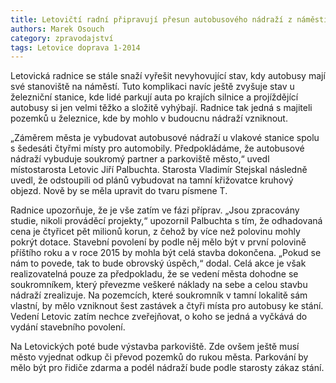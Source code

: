 ```yaml
---
title: Letovičtí radní připravují přesun autobusového nádraží z náměstí
authors: Marek Osouch
category: zpravodajství
tags: Letovice doprava 1-2014
---
```


Letovická radnice se stále snaží vyřešit nevyhovující stav, kdy autobusy mají své stanoviště na náměstí. Tuto komplikaci navíc ještě zvyšuje stav u železniční stanice, kde lidé parkují auta po krajích silnice a projíždějící autobusy si jen velmi těžko a složitě vyhýbají. Radnice tak jedná s majiteli pozemků u železnice, kde by mohlo v budoucnu nádraží vzniknout.

„Záměrem města je vybudovat autobusové nádraží u vlakové stanice spolu s šedesáti čtyřmi místy pro automobily. Předpokládáme, že autobusové nádraží vybuduje soukromý partner a parkoviště město,“ uvedl místostarosta Letovic Jiří Palbuchta. Starosta Vladimír Stejskal následně uvedl, že odstoupili od plánů vybudovat na tamní křižovatce kruhový objezd. Nově by se měla upravit do tvaru písmene T.

Radnice upozorňuje, že je vše zatím ve fázi příprav. „Jsou zpracovány studie, nikoli prováděcí projekty,“ upozornil Palbuchta s tím, že odhadovaná cena je čtyřicet pět milionů korun, z čehož by více než polovinu mohly pokrýt dotace. Stavební povolení by podle něj mělo být v první polovině příštího roku a v roce 2015 by mohla být celá stavba dokončena. „Pokud se nám to povede, tak to bude obrovský úspěch,“ dodal.
Celá akce je však realizovatelná pouze za předpokladu, že se vedení města dohodne se soukromníkem, který převezme veškeré náklady na sebe a celou stavbu nádraží zrealizuje. Na pozemcích, které soukromník v tamní lokalitě sám vlastní, by mělo vzniknout šest zastávek a čtyři místa pro autobusy ke stání. Vedení Letovic zatím nechce zveřejňovat, o koho se jedná a vyčkává do vydání stavebního povolení.

Na Letovických poté bude výstavba parkoviště. Zde ovšem ještě musí město vyjednat odkup či převod pozemků do rukou města. Parkování by mělo být pro řidiče zdarma a podél nádraží bude podle starosty zákaz stání.
